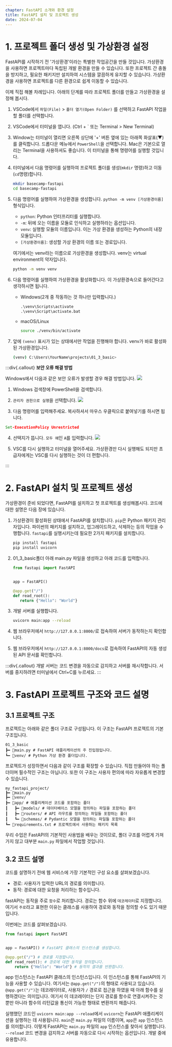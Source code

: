 ```yaml
---
chapter: FastAPI 소개와 환경 설정
title: FastAPI 설치 및 프로젝트 생성
date: 2024-07-04
---
```


# 1. 프로젝트 폴더 생성 및 가상환경 설정

FastAPI를 시작하기 전 '가상환경'이라는 특별한 작업공간을 만들 것입니다. 가상환경을 사용하면 프로젝트마다 독립된 개발 환경을 만들 수 있습니다. 또한 프로젝트 간 충돌을 방지하고, 필요한 패키지만 설치하여 시스템을 깔끔하게 유지할 수 있습니다. 가상환경을 사용하면 프로젝트를 다른 환경으로 쉽게 이동할 수 있습니다.

이제 직접 해볼 차례입니다. 아래의 단계를 따라 프로젝트 폴더를 만들고 가상환경을 설정해 봅시다.

1. VSCode에서 `파일(File)` > `폴더 열기(Open Folder)` 를 선택하고 FastAPI 작업을 할 폴더를 선택합니다.
2. VSCode에서 터미널을 엽니다. (Ctrl + ` 또는 Terminal > New Terminal)
3. Window는 터미널이 열리면 오른쪽 상단에 '+' 버튼 옆에 있는 아래쪽 화살표(▼)를 클릭합니다. 드롭다운 메뉴에서 `PowerShell`을 선택합니다. Mac은 기본으로 열리는 Terminal을 사용하셔도 좋습니다. 이 터미널을 통해 명령어를 실행할 것입니다.
4. 터미널에서 다음 명령어를 실행하여 프로젝트 폴더를 생성(`mkdir` 명령)하고 이동(`cd`명령)합니다.

    ```bash
    mkdir basecamp-fastapi
    cd basecamp-fastapi
    ```

5. 다음 명령어를 실행하여 가상환경을 생성합니다. `python -m venv [가상환경이름]` 형식입니다.

    * `python`: Python 인터프리터를 실행합니다.
    * `-m`: 뒤에 오는 이름을 모듈로 인식하고 실행하라는 옵션입니다.
    * `venv`: 실행할 모듈의 이름입니다. 이는 가상 환경을 생성하는 Python의 내장 모듈입니다.
    * `[가상환경이름]`: 생성할 가상 환경의 이름 또는 경로입니다.

   여기에서는 venv라는 이름으로 가상환경을 생성합니다. venv는 virtual environment의 약자입니다.

    ```bash
    python -m venv venv
    ```

6. 다음 명령어를 실행하여 가상환경을 활성화합니다. 이 가상환경속으로 들어간다고 생각하시면 됩니다.

    - Windows(2개 중 작동하는 것 하나만 입력합니다.)

        ```cmd
        .\venv\Scripts\activate
        .\venv\Script\activate.bat
        ```

    - macOS/Linux
        ```bash
        source ./venv/bin/activate
        ```

7. 앞에 `(venv)` 표시가 있는 상태에서만 작업을 진행해야 합니다. venv가 바로 활성화된 가상환경입니다.
   ```bash
   (venv) C:\Users\YourName\projects\01_3_basic>
   ```

:::div{.callout}
**보안 오류 해결 방법**

Windows에서 다음과 같은 보안 오류가 발생할 경우 해결 방법입니다.
![](/images/basecamp-django/chapter01/03-1.png)

1. Windows 검색창에 PowerShell을 검색합니다.
2. `관리자 권한으로 실행`을 선택합니다.
   ![](/images/basecamp-django/chapter01/03-2.png)

3. 다음 명령어를 입력해주세요. 복사하셔서 마우스 우클릭으로 붙여넣기를 하시면 됩니다.

```cmd
Set-ExecutionPolicy Unrestricted
```

4. 선택지가 뜹니다. `모두 예`인 `A`를 입력합니다.
   ![](/images/basecamp-django/chapter01/03-3.png)

5. VSC를 다시 실행하고 터미널을 열어주세요. 가상환경만 다시 실행해도 되지만 초급자에게는 VSC를 다시 실행하는 것이 더 편합니다.

:::

# 2. FastAPI 설치 및 프로젝트 생성

가상환경이 준비 되었다면, FastAPI를 설치하고 첫 프로젝트를 생성해봅시다. 코드에 대한 설명은 다음 장에 있습니다.

1. 가상환경이 활성화된 상태에서 FastAPI를 설치합니다. `pip`은 Python 패키지 관리자입니다. 파이썬의 패키지를 설치하고, 업그레이드하고, 삭제하는 등의 작업을 수행합니다. `fastapi`를 실행시키는데 필요한 2가지 패키지를 설치합니다.

    ```bash
    pip install fastapi
    pip install uvicorn
    ```

2. 01_3_basic폴더 아래 main.py 파일을 생성하고 아래 코드를 입력합니다.

    ```python
    from fastapi import FastAPI


    app = FastAPI()

    @app.get("/")
    def read_root():
       return {"Hello": "World"}
    ```

3. 개발 서버를 실행합니다.

    ```bash
    uvicorn main:app --reload
    ```

4. 웹 브라우저에서 `http://127.0.0.1:8000/`로 접속하여 서버가 동작하는지 확인합니다.

5. 웹 브라우저에서 `http://127.0.0.1:8000/docs`로 접속하여 FastAPI의 자동 생성된 API 문서를 확인합니다.

:::div{.callout}
개발 서버는 코드 변경을 자동으로 감지하고 서버를 재시작합니다. 서버를 중지하려면 터미널에서 Ctrl+C를 누르세요.
:::

# 3. FastAPI 프로젝트 구조와 코드 설명

## 3.1 프로젝트 구조
프로젝트는 아래와 같은 폴더 구조로 구성됩니다. 이 구조는 FastAPI 프로젝트의 기본 구조입니다.

```
01_3_basic
┣━ 📄main.py # FastAPI 애플리케이션의 주 진입점입니다.
┗━ 📁venv/ # Python 가상 환경 폴더입니다.
```

프로젝트가 성장하면서 다음과 같이 구조를 확장할 수 있습니다. 직접 만들어야 하는 폴더이며 필수적인 구조는 아닙니다. 또한 이 구조는 사용자 편의에 따라 자유롭게 변경할 수 있습니다.

```
my_fastapi_project/
┣━ 📄main.py
┣━ 📁venv/
┣━ 📁app/ # 애플리케이션 코드를 포함하는 폴더
┃   ┣━ 📁models/ # 데이터베이스 모델을 정의하는 파일을 포함하는 폴더
┃   ┣━ 📁routers/ # API 라우트를 정의하는 파일들 포함하는 폴더
┃   ┗━ 📁schemas/ # Pydantic 모델을 정의하는 파일들 포함하는 폴더
┗━ 📄requirements.txt # 프로젝트에서 사용하는 패키지 목록
```

우리 수업은 FastAPI의 기본적인 사용법을 배우는 것이므로, 폴더 구조를 어렵게 가져가지 않고 대부분 `main.py` 파일에서 작업할 것입니다.

## 3.2 코드 설명

코드를 설명하기 전에 웹 서비스에 가장 기본적인 구성 요소를 살펴보겠습니다.

* 경로: 사용자가 입력한 URL의 경로를 의미합니다.
* 동작: 경로에 대한 요청을 처리하는 함수입니다.

fastAPI는 동작을 주로 `함수`로 처리합니다. 경로는 함수 위에 `데코레이터`로 지정합니다. 여기서 `주로`라고 표현한 이유는 클래스를 사용하여 경로와 동작을 정의할 수도 있기 때문입니다.

이번에는 코드를 살펴보겠습니다.

```python
from fastapi import FastAPI


app = FastAPI() # FastAPI 클래스의 인스턴스를 생성합니다.

@app.get("/") # 경로를 지정합니다.
def read_root(): # 경로에 대한 동작을 정의합니다.
    return {"Hello": "World"} # 동작의 결과를 반환합니다.
```

app 인스턴스는 FastAPI 클래스의 인스턴스입니다. 이 인스턴스를 통해 FastAPI의 기능을 사용할 수 있습니다. 여기서는 `@app.get("/")`의 형태로 사용되고 있습니다. `@app.get("/")`는 데코레이터로, 사용자가 `/` 경로로 접근을 하였을 때 아래 함수를 실행하겠다는 의미입니다. 여기서 이 데코레이터는 단지 경로를 함수로 연결시켜주는 것 뿐만 아니라 함수의 리턴값을 통신이 가능한 형태로 변환까지 해줍니다.

실행했던 코드인 `uvicorn main:app --reload`에서 `uvicorn`는 FastAPI 애플리케이션을 실행하는 데 사용됩니다. `main`은 `main.py` 파일의 이름이며, `app`은 `app` 인스턴스를 의미합니다. 이렇게 FastAPI는 `main.py` 파일의 `app` 인스턴스를 찾아서 실행합니다. `--reload` 코드 변경을 감지하고 서버를 자동으로 다시 시작하는 옵션입니다. 개발 중에 유용합니다.